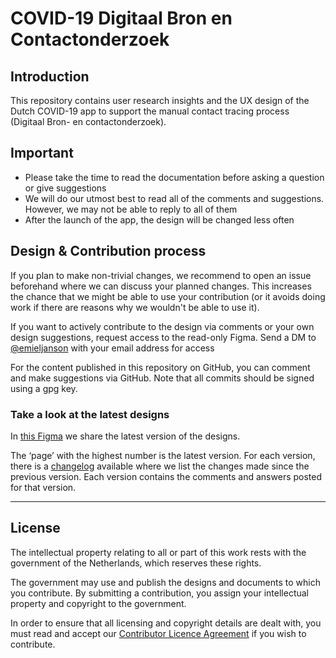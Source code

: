 # COVID-19 Digitaal Bron en Contactonderzoek

## Introduction
This repository contains user research insights and the UX design of the Dutch COVID-19 app to support the manual contact tracing process (Digitaal Bron- en contactonderzoek).

## Important
* Please take the time to read the documentation before asking a question or give suggestions
* We will do our utmost best to read all of the comments and suggestions. However, we may not be able to reply to all of them
* After the launch of the app, the design will be changed less often

## Design & Contribution process

If you plan to make non-trivial changes, we recommend to open an issue beforehand where we can discuss your planned changes.
This increases the chance that we might be able to use your contribution (or it avoids doing work if there are reasons why we wouldn't be able to use it).

If you want to actively contribute to the design via comments or your own design suggestions, request access to the read-only Figma. Send a DM to [@emieljanson](https://www.twitter.com/emieljanson) with your email address for access

For the content published in this repository on GitHub, you can comment and make suggestions via GitHub. Note that all commits should be signed using a gpg key.

### Take a look at the latest designs

In [this Figma](https://www.figma.com/file/Vndv3EXiJDQ98livrJJcaT/Public-App2-Digitale-ondersteuning-bron-en-contactonderzoek?node-id=0%3A1) we share the latest version of the designs. 

The ‘page’ with the highest number is the latest version. For each version, there is a [changelog](https://github.com/minvws/nl-covid19-dbco-app-design/blob/master/CHANGELOG.md) available where we list the changes made since the previous version.
Each version contains the comments and answers posted for that version.

---

## License

The intellectual property relating to all or part of this work rests with the government of the Netherlands, which reserves these rights.

The government may use and publish the designs and documents to which you contribute. By submitting a contribution, you assign your intellectual property and copyright to the government.

In order to ensure that all licensing and copyright details are dealt with, you must read and accept our [Contributor Licence Agreement](https://cla-assistant.io/minvws/nl-covid19-notification-app-design) if you wish to contribute.
